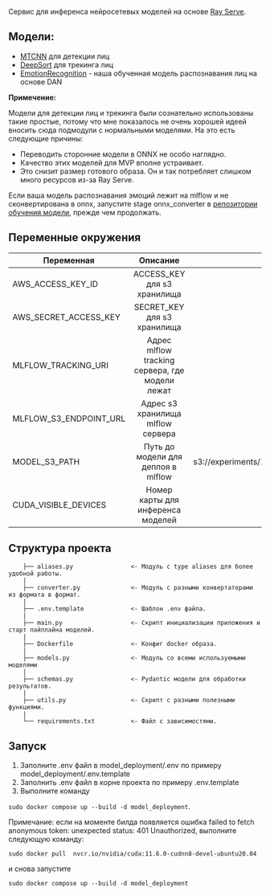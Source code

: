 Cервис для инференса нейросетевых моделей на основе [Ray Serve](https://docs.ray.io/en/latest/serve/index.html). 

## Модели:
 - [MTCNN](https://pypi.org/project/facenet-pytorch/) для детекции лиц
 - [DeepSort](https://pypi.org/project/deep-sort-realtime/) для трекинга лиц
 - [EmotionRecognition](https://github.com/starminalush/mfdp-2023) - наша обученная модель распознавания лиц на основе DAN

**Примечение:**

Модели для детекции лиц и трекинга были сознательно использованы такие простые, потому что мне показалось не очень хорошей идеей вносить сюда подмодули с нормальными моделями.
На это есть следующие причины:
 - Переводить сторонние модели в ONNX не особо наглядно.
 - Качество этих моделей для MVP вполне устраивает.
 - Это снизит размер готового образа. Он и так потребляет слишком много ресурсов из-за Ray Serve.

Если ваша модель распознавания эмоций лежит на mlflow и не сконвертирована в onnx, запустите stage onnx_converter в [репозитории обучения модели](https://github.com/starminalush/mfdp-2023), прежде чем продолжать.

## Переменные окружения

| Переменная           |            Описание             | Значение по умолчанию |
|----------------------|:-------------------------------:|:---------------------:|
| AWS_ACCESS_KEY_ID | ACCESS_KEY для s3 хранилища | miniokey|
| AWS_SECRET_ACCESS_KEY | SECRET_KEY для s3 хранилища| miniosecretkey|
| MLFLOW_TRACKING_URI| Адрес mlflow tracking сервера, где модели лежат |http://mlflow_backend:5000 |
|MLFLOW_S3_ENDPOINT_URL| Адрес s3 хранилища mlflow сервера | http://minio:9000|
| MODEL_S3_PATH| Путь до модели для деплоя в mlflow | s3://experiments/1/465e546c511f459196393bb26b978d3a/artifacts/onnx_model.onnx |
| CUDA_VISIBLE_DEVICES| Номер карты для инференса моделей | 0|

## Структура проекта

```
    ├── aliases.py                <- Модуль с type aliases для более удобной работы.
    |
    ├── converter.py              <- Модуль c разными конвертаторами из формата в формат.
    |
    ├── .env.template             <- Шаблон .env файла.
    |
    ├── main.py                   <- Скрипт инициализации приложения и старт пайплайна моделей.
    |
    ├── Dockerfile                <- Конфиг docker образа.
    |
    ├── models.py                 <- Модуль со всеми используемыми моделями
    |
    ├── schemas.py                <- Pydantic модели для обработки результатов.
    |
    ├── utils.py                  <- Скрипт с разными полезными функциями.
    |
    └── requirements.txt          <- Файл с зависимостями.
```

## Запуск
1. Заполните .env файл в model_deployment/.env по примеру model_deployment/.env.template 
2. 3аполнить .env файл в корне проекта по примеру .env.template
3. Выполните команду

`sudo docker compose up --build -d model_deployment`. 

Примечание: если на моменте билда появляется ошибка failed to fetch anonymous token: unexpected status: 401 Unauthorized, выполните следующую команду:

`sudo docker pull  nvcr.io/nvidia/cuda:11.6.0-cudnn8-devel-ubuntu20.04`

 и снова запустите 

`sudo docker compose up --build -d model_deployment`

